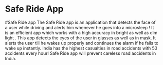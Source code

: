# Safe Ride App

#Safe Ride app
The Safe Ride app is an application that detects the face of a user while driving and alerts him whenever he goes into a microsleep !
It is an efficient app which works with a high accuracy in bright as well as dim light .
This app detects the eyes of the user in glasses as well as in mask.
It alerts the user till he wakes up properly and continues the alarm if he fails to wake up instantly.
India has the highest casualties in road accidents with 53 accidents every hour! Safe Ride app will prevent careless road accidents in India.
